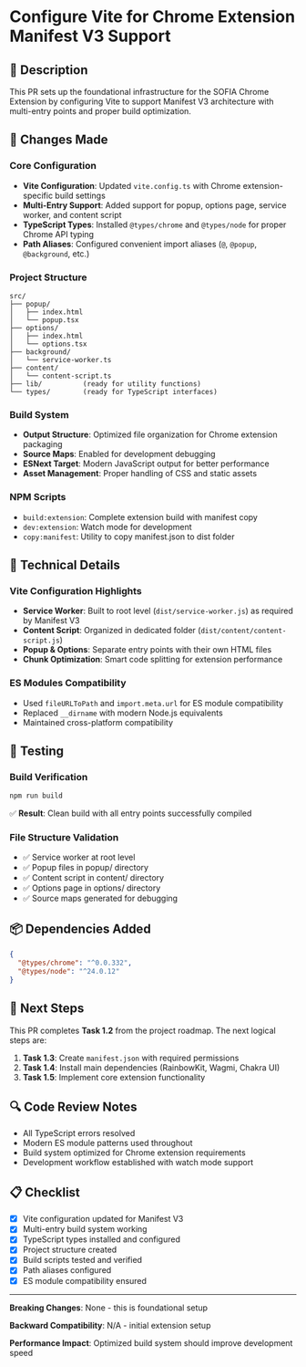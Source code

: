 # Configure Vite for Chrome Extension Manifest V3 Support

## 📝 Description

This PR sets up the foundational infrastructure for the SOFIA Chrome Extension by configuring Vite to support Manifest V3 architecture with multi-entry points and proper build optimization.

## 🚀 Changes Made

### Core Configuration
- **Vite Configuration**: Updated `vite.config.ts` with Chrome extension-specific build settings
- **Multi-Entry Support**: Added support for popup, options page, service worker, and content script
- **TypeScript Types**: Installed `@types/chrome` and `@types/node` for proper Chrome API typing
- **Path Aliases**: Configured convenient import aliases (`@`, `@popup`, `@background`, etc.)

### Project Structure
```
src/
├── popup/
│   ├── index.html
│   └── popup.tsx
├── options/
│   ├── index.html
│   └── options.tsx
├── background/
│   └── service-worker.ts
├── content/
│   └── content-script.ts
├── lib/          (ready for utility functions)
└── types/        (ready for TypeScript interfaces)
```

### Build System
- **Output Structure**: Optimized file organization for Chrome extension packaging
- **Source Maps**: Enabled for development debugging
- **ESNext Target**: Modern JavaScript output for better performance
- **Asset Management**: Proper handling of CSS and static assets

### NPM Scripts
- `build:extension`: Complete extension build with manifest copy
- `dev:extension`: Watch mode for development
- `copy:manifest`: Utility to copy manifest.json to dist folder

## 🔧 Technical Details

### Vite Configuration Highlights
- **Service Worker**: Built to root level (`dist/service-worker.js`) as required by Manifest V3
- **Content Script**: Organized in dedicated folder (`dist/content/content-script.js`)
- **Popup & Options**: Separate entry points with their own HTML files
- **Chunk Optimization**: Smart code splitting for extension performance

### ES Modules Compatibility
- Used `fileURLToPath` and `import.meta.url` for ES module compatibility
- Replaced `__dirname` with modern Node.js equivalents
- Maintained cross-platform compatibility

## 🧪 Testing

### Build Verification
```bash
npm run build
```
✅ **Result**: Clean build with all entry points successfully compiled

### File Structure Validation
- ✅ Service worker at root level
- ✅ Popup files in popup/ directory  
- ✅ Content script in content/ directory
- ✅ Options page in options/ directory
- ✅ Source maps generated for debugging

## 📦 Dependencies Added

```json
{
  "@types/chrome": "^0.0.332",
  "@types/node": "^24.0.12"
}
```

## 🎯 Next Steps

This PR completes **Task 1.2** from the project roadmap. The next logical steps are:

1. **Task 1.3**: Create `manifest.json` with required permissions
2. **Task 1.4**: Install main dependencies (RainbowKit, Wagmi, Chakra UI)
3. **Task 1.5**: Implement core extension functionality

## 🔍 Code Review Notes

- All TypeScript errors resolved
- Modern ES module patterns used throughout
- Build system optimized for Chrome extension requirements
- Development workflow established with watch mode support

## 📋 Checklist

- [x] Vite configuration updated for Manifest V3
- [x] Multi-entry build system working
- [x] TypeScript types installed and configured
- [x] Project structure created
- [x] Build scripts tested and verified
- [x] Path aliases configured
- [x] ES module compatibility ensured

---

**Breaking Changes**: None - this is foundational setup

**Backward Compatibility**: N/A - initial extension setup

**Performance Impact**: Optimized build system should improve development speed 